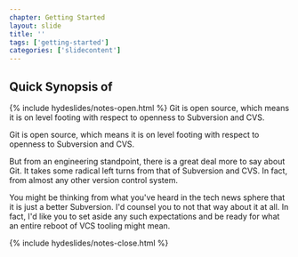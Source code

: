 ```yaml
---
chapter: Getting Started
layout: slide
title: ''
tags: ['getting-started']
categories: ['slidecontent']
---
```


## Quick Synopsis of <span><i class="icon-github-sign"> </i></span>

{% include hydeslides/notes-open.html %}
Git is open source, which means it is on level footing with respect to openness to Subversion and CVS.

Git is open source, which means it is on level footing with respect to openness to Subversion and CVS.

But from an engineering standpoint, there is a great deal more to say about Git. It takes some radical left turns from that of Subversion and CVS. In fact, from almost any other version control system.

You might be thinking from what you've heard in the tech news sphere that it is just a better Subversion. I'd counsel you to not that way about it at all. In fact, I'd like you to set aside any such expectations and be ready for what an entire reboot of VCS tooling might mean.


{% include hydeslides/notes-close.html %}
